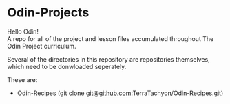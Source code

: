 # Odin-Projects

Hello Odin!  
A repo for all of the project and lesson files accumulated throughout The Odin Project curriculum.  
  
Several of the directories in this repository are repositories themselves, which need to be donwloaded seperately.  
  
These are:
- Odin-Recipes (git clone git@github.com:TerraTachyon/Odin-Recipes.git)
